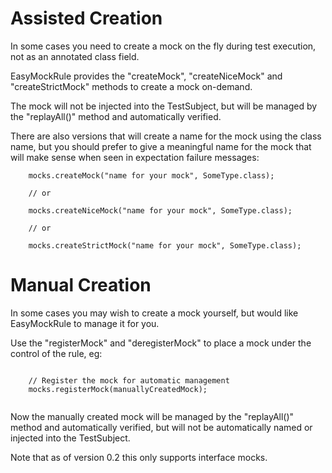 # Assisted Creation #

In some cases you need to create a mock on the fly during test execution, not as an annotated class field.

EasyMockRule provides the "createMock", "createNiceMock" and "createStrictMock" methods to create a mock on-demand.

The mock will not be injected into the TestSubject, but will be managed by the "replayAll()" method and automatically verified.

There are also versions that will create a name for the mock using the class name, but you should prefer to give a meaningful name for the mock that will make sense when seen in expectation failure messages:

```
    mocks.createMock("name for your mock", SomeType.class);
 
    // or
 
    mocks.createNiceMock("name for your mock", SomeType.class);
 
    // or
 
    mocks.createStrictMock("name for your mock", SomeType.class);
```


# Manual Creation #

In some cases you may wish to create a mock yourself, but would like EasyMockRule to manage it for you.

Use the "registerMock" and "deregisterMock" to place a mock under the control of the rule, eg:

```
 
    // Register the mock for automatic management
    mocks.registerMock(manuallyCreatedMock);
 
```

Now the manually created mock will be managed by the "replayAll()" method and automatically verified, but will not be automatically named or injected into the TestSubject.

Note that as of version 0.2 this only supports interface mocks.